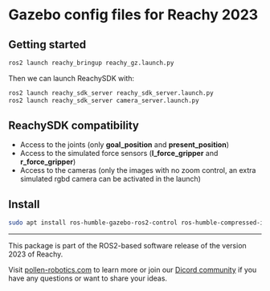 # Gazebo config files for Reachy 2023

## Getting started

```bash
ros2 launch reachy_bringup reachy_gz.launch.py
```

Then we can launch ReachySDK with:

```bash
ros2 launch reachy_sdk_server reachy_sdk_server.launch.py
ros2 launch reachy_sdk_server camera_server.launch.py
```

## ReachySDK compatibility

* Access to the joints (only **goal_position** and **present_position**)
* Access to the simulated force sensors (**l_force_gripper** and **r_force_gripper**)
* Access to the cameras (only the images with no zoom control, an extra simulated rgbd camera can be activated in the launch)


## Install

```bash
sudo apt install ros-humble-gazebo-ros2-control ros-humble-compressed-image-transport
```

---
This package is part of the ROS2-based software release of the version 2023 of Reachy.

Visit [pollen-robotics.com](https://pollen-robotics.com) to learn more or join our [Dicord community](https://discord.com/invite/Kg3mZHTKgs) if you have any questions or want to share your ideas.
